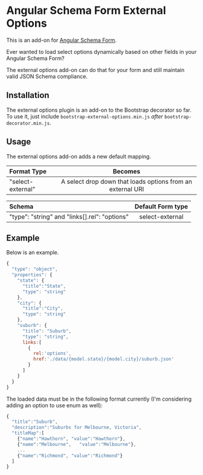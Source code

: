 Angular Schema Form External Options
====================================



This is an add-on for [Angular Schema Form](https://github.com/Textalk/angular-schema-form/).

Ever wanted to load select options dynamically based on other fields in your Angular Schema Form?

The external options add-on can do that for your form and still maintain valid JSON Schema compliance.

Installation
------------
The external options plugin is an add-on to the Bootstrap decorator so far. To use it, just include
`bootstrap-external-options.min.js` *after* `bootstrap-decorator.min.js`.

Usage
-----
The external options add-on adds a new default mapping.

| Format Type         |   Becomes            |
|:--------------------|:--------------------:|
| "select-external"   |   A select drop down that loads options from an external URI |


| Schema                                          |   Default Form type  |
|:------------------------------------------------|:--------------------:|
| "type": "string" and "links[].rel": "options"   |   select-external    |


Example
-----------------
Below is an example.

```javascript
{
  "type": "object",
  "properties": {
    "state": {
      "title":"State",
      "type": "string"
    },
    "city": {
      "title":"City",
      "type": "string"
    },
    "suburb": {
      "title": "Suburb",
      "type": "string",
      links:[
        {
          rel:'options',
          href:'./data/{model.state}/{model.city}/suburb.json'
        }
      ]
    }
  }
}
```

The loaded data must be in the following format currently (I'm considering adding an option to use enum as well):

```javascript
{
  "title":"Suburb",
  "description":"Suburbs for Melbourne, Victoria",
  "titleMap":[
    {"name":"Hawthorn", "value":"Hawthorn"},
    {"name":"Melbourne",   "value":"Melbourne"},
    ...
    {"name":"Richmond", "value":"Richmond"}
  ]
}
```
